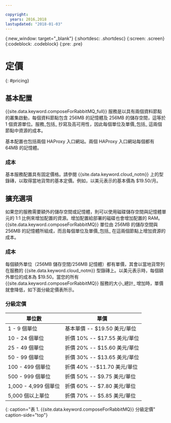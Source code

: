 ```yaml
---

copyright:
  years: 2016,2018
lastupdated: "2018-01-03"
---
```


{:new_window: target="_blank"}
{:shortdesc: .shortdesc}
{:screen: .screen}
{:codeblock: .codeblock}
{:pre: .pre}

# 定價
{: #pricing}

## 基本配置
{{site.data.keyword.composeForRabbitMQ_full}} 服務是以具有兩個資料節點的叢集啟動，每個資料節點包含 256MB 的記憶體及 256MB 的儲存空間，這等於 1 個資源單位。服務_包括_ 抄寫及高可用性，因此每個單位及單價_包括_ 這兩個節點中資源的成本。

基本配置也包括兩個 HAProxy 入口網站。兩個 HAProxy 入口網站每個都有 64MB 的記憶體。

### 成本
基本服務配置具有固定價格。請參閱 {{site.data.keyword.cloud_notm}} 上的型錄磚，以取得當地貨幣的基本定價。例如，以美元表示的基本價為 $19.50/月。

## 擴充選項
如果您的服務需要額外的儲存空間或記憶體，則可以使用磁碟儲存空間與記憶體單元的 1:1 比例來增加配置的資源。增加配置給部署的磁碟也會增加配置的 RAM。{{site.data.keyword.composeForRabbitMQ}} 單位由 256MB 的儲存空間與 256MB 的記憶體所組成，而且每個單位及單價_包括_ 在這兩個節點上增加資源的成本。

### 成本
每個額外單位（256MB 儲存空間/256MB 記憶體）都有單價，其會以當地貨幣列在服務的 {{site.data.keyword.cloud_notm}} 型錄磚上。以美元表示時，每個額外單位的成本為 $19.50。當您的所有 {{site.data.keyword.composeForRabbitMQ}} 服務的大小_總計_ 增加時，單價就會降低，如下面分級定價表所示。

### 分級定價
單位數|單價
----------|-----------
1 - 9 個單位|基本單價 -- $19.50 美元/單位
10 - 24 個單位|折價 10% -- $17.55 美元/單位
25 - 49 個單位|折價 20% -- $15.60 美元/單位
50 - 99 個單位|折價 30% -- $13.65 美元/單位
100 - 499 個單位|折價 40% --$11.70 美元/單位
500 - 999 個單位|折價 50% -- $9.75 美元/單位
1,000 - 4,999 個單位|折價 60% -- $7.80 美元/單位
5,000 個以上單位|折價 70% -- $5.85 美元/單位
{: caption="表 1. {{site.data.keyword.composeForRabbitMQ}} 分級定價" caption-side="top"}

